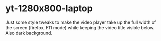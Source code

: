 # yt-1280x800-laptop

Just some style tweaks to make the video player take up the full width of the screen (firefox, F11 mode) while keeping the video title visible below.  Also dark background.
